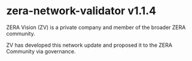 # zera-network-validator v1.1.4
ZERA Vision (ZV) is a private company and member of the broader ZERA community.

ZV has developed this network update and proposed it to the ZERA Community via governance.
